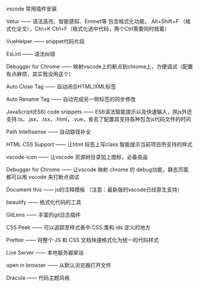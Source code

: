 vscode 常用插件安装

Vetur —— 语法高亮、智能感知、Emmet等 
包含格式化功能， Alt+Shift+F （格式化全文），Ctrl+K Ctrl+F（格式化选中代码，两个Ctrl需要同时按着）

VueHelper —— snippet代码片段

EsLint —— 语法纠错

Debugger for Chrome —— 映射vscode上的断点到chrome上，方便调试（配置有点麻烦，其实我没用这个）

Auto Close Tag —— 自动闭合HTML/XML标签

Auto Rename Tag —— 自动完成另一侧标签的同步修改

JavaScript(ES6) code snippets —— ES6语法智能提示以及快速输入，除js外还支持.ts，.jsx，.tsx，.html，.vue，省去了配置其支持各种包含js代码文件的时间

Path Intellisense —— 自动路径补全

HTML CSS Support —— 让html 标签上写class 智能提示当前项目所支持的样式 

vscode-icon —— 让vscode 资源树目录加上图标，必备良品

Debugger for Chrome  —— 让vscode 映射 chrome 的 debug功能，静态页面都可以用 vscode 来打断点调试

Document this —— js的注释模板 （注意：最新版的vscode已经原生支持）

beautify —— 格式化代码的工具

GitLens —— 丰富的git日志插件

CSS Peek —— 可以追踪至样式表中 CSS 类和 ids 定义的地方

Prettier —— 将整个 JS 和 CSS 文档快速格式化为统一的代码样式

Live Server —— 本地服务器架设

open in browser —— 从默认浏览器打开文件

Dracula —— 代码主题风格